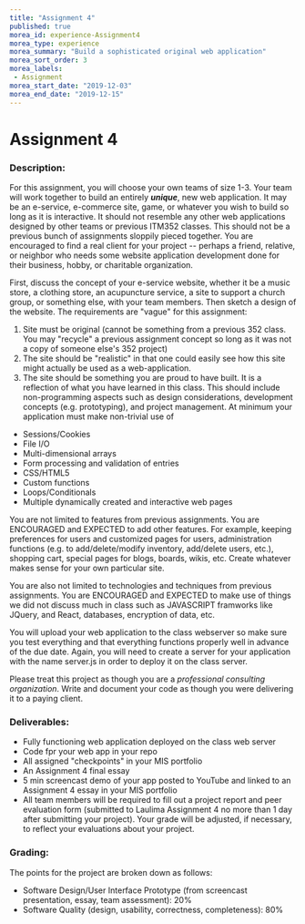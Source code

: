```yaml
--- 
title: "Assignment 4" 
published: true 
morea_id: experience-Assignment4
morea_type: experience 
morea_summary: "Build a sophisticated original web application"
morea_sort_order: 3 
morea_labels:
 - Assignment
morea_start_date: "2019-12-03"
morea_end_date: "2019-12-15"
---
```


# Assignment 4

### Description:
For this assignment, you will choose your own teams of size 1-3. Your team will work together to build an entirely _**unique**_, new web application. It may be an e-service, e-commerce site, game, or whatever you wish to build so long as it is interactive. It should not resemble any other web applications designed by other teams or previous ITM352 classes. This should not be a previous bunch of assignments sloppily pieced together. You are encouraged to find a real client for your project -- perhaps a friend, relative, or neighbor who needs some website application development done for their business, hobby, or charitable organization.

First, discuss the concept of your e-service website, whether it be a music store, a clothing store, an acupuncture service, a site to support a church group, or something else, with your team members. Then sketch a design of the website. The requirements are "vague" for this assignment:

 1. Site must be original (cannot be something from a previous 352 class. You may "recycle" a previous assignment concept so long as it was not a copy of someone else's 352 project)
 2. The site should be "realistic" in that one could easily see how this site might actually be used as a web-application.
 3. The site should be something you are proud to have built. It is a reflection of what you have learned in this class. This should include non-programming aspects such as design considerations, development concepts (e.g. prototyping), and project management. At minimum your application must make non-trivial use of 

 - Sessions/Cookies
 - File I/O
 - Multi-dimensional arrays
 - Form processing and validation of entries
 - CSS/HTML5
 - Custom functions
 - Loops/Conditionals
 - Multiple dynamically created and interactive web pages

You are not limited to features from previous assignments. You are ENCOURAGED and EXPECTED to add other features. For example, keeping preferences for users and customized pages for users, administration functions (e.g. to add/delete/modify inventory, add/delete users, etc.), shopping cart, special pages for blogs, boards, wikis, etc. Create whatever makes sense for your own particular site.

You are also not limited to technologies and techniques from previous assignments. You are ENCOURAGED and EXPECTED to make use of things we did not discuss much in class such as JAVASCRIPT framworks like JQuery, and React, databases, encryption of data, etc.

You will upload your web application to the class webserver so make sure you test everything and that everything functions properly well in advance of the due date. Again, you will need to create a server for your application with the name server.js in order to deploy it on the class server.

Please treat this project as though you are a _professional consulting organization_. Write and document your code as though you were delivering it to a paying client. 

### Deliverables:
 - Fully functioning web application deployed on the class web server
 - Code fpr your web app in your repo
 - All assigned "checkpoints" in your MIS portfolio
 - An Assignment 4 final essay
 - 5 min screencast demo of your app posted to YouTube and linked to an Assignment 4 essay in your MIS portfolio
 - All team members will be required to fill out a project report and peer evaluation form (submitted to Laulima Assignment 4 no more than 1 day after submitting your project). Your grade will be adjusted, if necessary, to reflect your evaluations about your project.

### Grading:
The points for the project are broken down as follows:

 - Software Design/User Interface Prototype (from screencast presentation, essay, team assessment): 20%
 - Software Quality (design, usability, correctness, completeness): 80%

